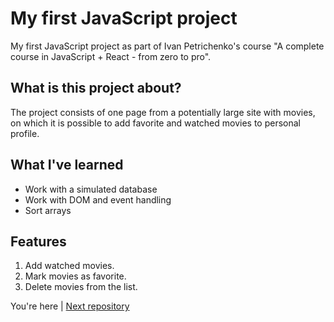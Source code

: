 # My first JavaScript project 

My first JavaScript project as part of Ivan Petrichenko's course "A complete course in JavaScript + React - from zero to pro".

## What is this project about?

The project consists of one page from a potentially large site with movies, on which it is possible to add favorite and watched movies to personal profile.

## What I've learned

* Work with a simulated database
* Work with DOM and event handling
* Sort arrays

## Features

1. Add watched movies.
2. Mark movies as favorite.
3. Delete movies from the list.

You're here | [Next repository](https://github.com/mnerpyctno/secondJSproject) 

